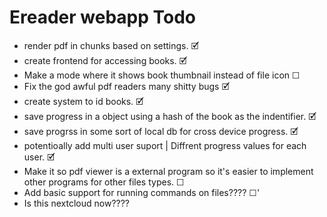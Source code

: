# Ereader webapp Todo
* render pdf in chunks based on settings.  🗹 
* create frontend for accessing books. 	🗹  
* Make a mode where it shows book thumbnail instead of file icon ☐ 
* Fix the god awful pdf readers many shitty bugs 🗹  
* create system to id books. 	🗹 
* save progress in a object using a hash of the book as the indentifier.  🗹 
* save progrss in some sort of local db for cross device progress. 	🗹 
* potentioally add multi user suport | Diffrent progress values for each user. 	🗹 
* Make it so pdf viewer is a external program so it's easier to implement other programs for other files types.  ☐
* Add basic support for running commands on files???? ☐'
* Is this nextcloud now????
